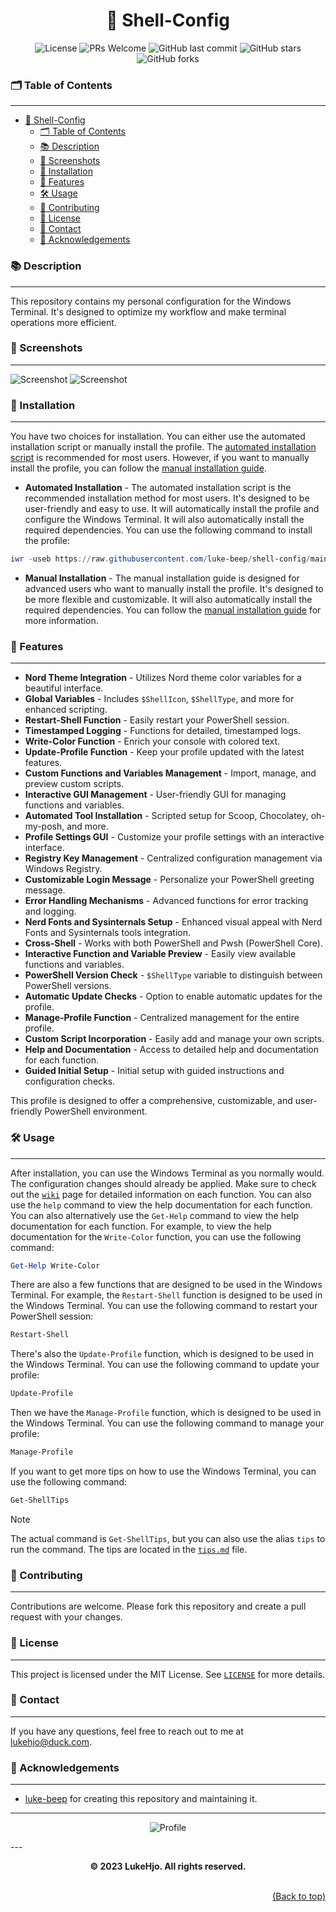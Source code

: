 <div align="center">

# 🐚 Shell-Config

![License](https://img.shields.io/badge/license-MIT-blue.svg)
![PRs Welcome](https://img.shields.io/badge/PRs-welcome-brightgreen.svg)
![GitHub last commit](https://img.shields.io/github/last-commit/luke-beep/shell-config)
![GitHub stars](https://img.shields.io/github/stars/luke-beep/shell-config)
![GitHub forks](https://img.shields.io/github/forks/luke-beep/shell-config)

</div>

### 🗂️ Table of Contents

---
<!-- no toc -->
- [🐚 Shell-Config](#-shell-config)
    - [🗂️ Table of Contents](#️-table-of-contents)
    - [📚 Description](#-description)
    - [📸 Screenshots](#-screenshots)
    - [🚀 Installation](#-installation)
    - [🌟 Features](#-features)
    - [🛠️ Usage](#️-usage)
    - [🤝 Contributing](#-contributing)
    - [📝 License](#-license)
    - [📮 Contact](#-contact)
    - [🌟 Acknowledgements](#-acknowledgements)

### 📚 Description

---

This repository contains my personal configuration for the Windows Terminal. It's designed to optimize my workflow and make terminal operations more efficient.

### 📸 Screenshots

---

![Screenshot](/assets/Product1.png)
![Screenshot](/assets/Product2.png)

### 🚀 Installation

---

You have two choices for installation. You can either use the automated installation script or manually install the profile. The [automated installation script](./scripts/install-configuration.ps1) is recommended for most users. However, if you want to manually install the profile, you can follow the [manual installation guide](./configs/installation.md).

- **Automated Installation** - The automated installation script is the recommended installation method for most users. It's designed to be user-friendly and easy to use. It will automatically install the profile and configure the Windows Terminal. It will also automatically install the required dependencies. You can use the following command to install the profile:

```powershell
iwr -useb https://raw.githubusercontent.com/luke-beep/shell-config/main/scripts/install-configuration.ps1 | iex
```

- **Manual Installation** - The manual installation guide is designed for advanced users who want to manually install the profile. It's designed to be more flexible and customizable. It will also automatically install the required dependencies. You can follow the [manual installation guide](./configs/installation.md) for more information.

### 🌟 Features

---

- **Nord Theme Integration** - Utilizes Nord theme color variables for a beautiful interface.
- **Global Variables** - Includes `$ShellIcon`, `$ShellType`, and more for enhanced scripting.
- **Restart-Shell Function** - Easily restart your PowerShell session.
- **Timestamped Logging** - Functions for detailed, timestamped logs.
- **Write-Color Function** - Enrich your console with colored text.
- **Update-Profile Function** - Keep your profile updated with the latest features.
- **Custom Functions and Variables Management** - Import, manage, and preview custom scripts.
- **Interactive GUI Management** - User-friendly GUI for managing functions and variables.
- **Automated Tool Installation** - Scripted setup for Scoop, Chocolatey, oh-my-posh, and more.
- **Profile Settings GUI** - Customize your profile settings with an interactive interface.
- **Registry Key Management** - Centralized configuration management via Windows Registry.
- **Customizable Login Message** - Personalize your PowerShell greeting message.
- **Error Handling Mechanisms** - Advanced functions for error tracking and logging.
- **Nerd Fonts and Sysinternals Setup** - Enhanced visual appeal with Nerd Fonts and Sysinternals tools integration.
- **Cross-Shell** - Works with both PowerShell and Pwsh (PowerShell Core).
- **Interactive Function and Variable Preview** - Easily view available functions and variables.
- **PowerShell Version Check** - `$ShellType` variable to distinguish between PowerShell versions.
- **Automatic Update Checks** - Option to enable automatic updates for the profile.
- **Manage-Profile Function** - Centralized management for the entire profile.
- **Custom Script Incorporation** - Easily add and manage your own scripts.
- **Help and Documentation** - Access to detailed help and documentation for each function.
- **Guided Initial Setup** - Initial setup with guided instructions and configuration checks.

This profile is designed to offer a comprehensive, customizable, and user-friendly PowerShell environment.

### 🛠️ Usage

---

After installation, you can use the Windows Terminal as you normally would. The configuration changes should already be applied. Make sure to check out the [`wiki`](https://github.com/luke-beep/shell-config/wiki/) page for detailed information on each function. You can also use the `help` command to view the help documentation for each function. You can also alternatively use the `Get-Help` command to view the help documentation for each function. For example, to view the help documentation for the `Write-Color` function, you can use the following command:

```powershell
Get-Help Write-Color
```

There are also a few functions that are designed to be used in the Windows Terminal. For example, the `Restart-Shell` function is designed to be used in the Windows Terminal. You can use the following command to restart your PowerShell session:

```powershell
Restart-Shell
```

There's also the `Update-Profile` function, which is designed to be used in the Windows Terminal. You can use the following command to update your profile:

```powershell
Update-Profile
```

Then we have the `Manage-Profile` function, which is designed to be used in the Windows Terminal. You can use the following command to manage your profile:

```powershell
Manage-Profile
```

If you want to get more tips on how to use the Windows Terminal, you can use the following command:

```powershell
Get-ShellTips
```

> [!NOTE]
> The actual command is `Get-ShellTips`, but you can also use the alias `tips` to run the command. The tips are located in the [`tips.md`](/configs/pwsh/tips.md) file.

### 🤝 Contributing

---

Contributions are welcome. Please fork this repository and create a pull request with your changes.

### 📝 License

---

This project is licensed under the MIT License. See [`LICENSE`](LICENSE) for more details.

### 📮 Contact

---

If you have any questions, feel free to reach out to me at [lukehjo@duck.com](mailto:lukehjo@duck.com).

### 🌟 Acknowledgements

---

- [luke-beep](https://github.com/luke-beep) for creating this repository and maintaining it.

---

<p align="center">
  <img src="assets/LukeHjo.png" alt="Profile" />
</p>
---

**<div align="center" id="footer">© 2023 LukeHjo. All rights reserved. <div>**
<br>

<div align="right"><a href="#">(Back to top)</a></div>
